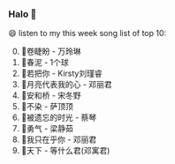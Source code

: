 

### Halo 👋

😄 listen to my this week song list of top 10:

0. 🌈卷睫盼 - 万玲琳
1. 🌈春泥 - 1个球
2. 🌈若把你 - Kirsty刘瑾睿
3. 🌈月亮代表我的心 - 邓丽君
4. 🌈安和桥 - 宋冬野
5. 🌈不染 - 萨顶顶
6. 🌈被遗忘的时光 - 蔡琴
7. 🌈勇气 - 梁静茹
8. 🌈我只在乎你 - 邓丽君
9. 🌈天下 - 等什么君(邓寓君)


